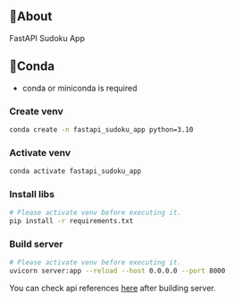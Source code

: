 ## 🔢About

FastAPI Sudoku App

## 🐍Conda

- conda or miniconda is required

### Create venv

```sh
conda create -n fastapi_sudoku_app python=3.10
```

### Activate venv

```sh
conda activate fastapi_sudoku_app
```

### Install libs

```sh
# Please activate venv before executing it.
pip install -r requirements.txt
```

### Build server

```sh
# Please activate venv before executing it.
uvicorn server:app --reload --host 0.0.0.0 --port 8000
```

You can check api references [here](http://localhost:8000/docs/) after building server.

